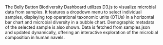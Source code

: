 The Belly Button Biodiversity Dashboard utilizes D3.js to visualize microbial data from samples. It features a dropdown menu to select individual samples, displaying top operational taxonomic units (OTUs) in a horizontal bar chart and microbial diversity in a bubble chart. Demographic metadata of the selected sample is also shown. Data is fetched from samples.json and updated dynamically, offering an interactive exploration of the microbial composition in human navels.
